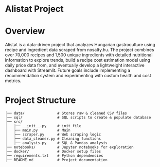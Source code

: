 # Alistat Project
# Overview
Alistat is a data-driven project that analyzes Hungarian gastroculture using recipe and ingredient data scraped from nosalty.hu. The project combines over 70,000 recipes and 1,500 unique ingredients with detailed nutritional information to explore trends, build a recipe cost estimation model using daily price data from, and eventually develop a lightweight interactive dashboard with Streamlit. Future goals include implementing a recommendation system and experimenting with custom health and cost metrics.

# Project Structure
```recipe_project/
│── data/               # Stores raw & cleaned CSV files
│── sql/                # SQL scripts to create & populate database
│── src/
│   ├── __init__.py     # init file
│   ├── main.py         # Main
│   ├── scraper.py      # Web scraping logic
│   ├── data_cleaner.py # Cleaning functions
│   ├── analysis.py     # SQL & Pandas analysis
│── notebooks/          # Jupyter notebooks for exploration
│── docker/             # Docker setup files
│── requirements.txt    # Python dependencies
│── README.md           # Project documentation
```
